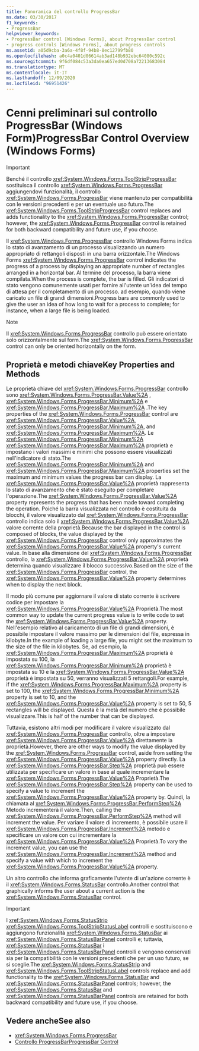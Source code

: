```yaml
---
title: Panoramica del controllo ProgressBar
ms.date: 03/30/2017
f1_keywords:
- ProgressBar
helpviewer_keywords:
- ProgressBar control [Windows Forms], about ProgressBar control
- progress controls [Windows Forms], about progress controls
ms.assetid: a05d9cba-3a6a-4f8f-94b8-8ec12799fb80
ms.openlocfilehash: a0c4a0401d06614ab3ad148b932ebc64080c592c
ms.sourcegitcommit: 9f6df084c53a3da0ea657ed0d708a72213683084
ms.translationtype: MT
ms.contentlocale: it-IT
ms.lasthandoff: 12/09/2020
ms.locfileid: "96951426"
---
```

# <a name="progressbar-control-overview-windows-forms"></a><span data-ttu-id="4e9e6-102">Cenni preliminari sul controllo ProgressBar (Windows Form)</span><span class="sxs-lookup"><span data-stu-id="4e9e6-102">ProgressBar Control Overview (Windows Forms)</span></span>
> [!IMPORTANT]
> <span data-ttu-id="4e9e6-103">Benché il controllo <xref:System.Windows.Forms.ToolStripProgressBar> sostituisca il controllo <xref:System.Windows.Forms.ProgressBar> aggiungendovi funzionalità, il controllo <xref:System.Windows.Forms.ProgressBar> viene mantenuto per compatibilità con le versioni precedenti e per un eventuale uso futuro.</span><span class="sxs-lookup"><span data-stu-id="4e9e6-103">The <xref:System.Windows.Forms.ToolStripProgressBar> control replaces and adds functionality to the <xref:System.Windows.Forms.ProgressBar> control; however, the <xref:System.Windows.Forms.ProgressBar> control is retained for both backward compatibility and future use, if you choose.</span></span>  
  
 <span data-ttu-id="4e9e6-104">Il <xref:System.Windows.Forms.ProgressBar> controllo Windows Forms indica lo stato di avanzamento di un processo visualizzando un numero appropriato di rettangoli disposti in una barra orizzontale.</span><span class="sxs-lookup"><span data-stu-id="4e9e6-104">The Windows Forms <xref:System.Windows.Forms.ProgressBar> control indicates the progress of a process by displaying an appropriate number of rectangles arranged in a horizontal bar.</span></span> <span data-ttu-id="4e9e6-105">Al termine del processo, la barra viene compilata.</span><span class="sxs-lookup"><span data-stu-id="4e9e6-105">When the process is complete, the bar is filled.</span></span> <span data-ttu-id="4e9e6-106">Gli indicatori di stato vengono comunemente usati per fornire all'utente un'idea del tempo di attesa per il completamento di un processo. ad esempio, quando viene caricato un file di grandi dimensioni.</span><span class="sxs-lookup"><span data-stu-id="4e9e6-106">Progress bars are commonly used to give the user an idea of how long to wait for a process to complete; for instance, when a large file is being loaded.</span></span>  
  
> [!NOTE]
> <span data-ttu-id="4e9e6-107">Il <xref:System.Windows.Forms.ProgressBar> controllo può essere orientato solo orizzontalmente sul form.</span><span class="sxs-lookup"><span data-stu-id="4e9e6-107">The <xref:System.Windows.Forms.ProgressBar> control can only be oriented horizontally on the form.</span></span>  
  
## <a name="key-properties-and-methods"></a><span data-ttu-id="4e9e6-108">Proprietà e metodi chiave</span><span class="sxs-lookup"><span data-stu-id="4e9e6-108">Key Properties and Methods</span></span>  
 <span data-ttu-id="4e9e6-109">Le proprietà chiave del <xref:System.Windows.Forms.ProgressBar> controllo sono <xref:System.Windows.Forms.ProgressBar.Value%2A> , <xref:System.Windows.Forms.ProgressBar.Minimum%2A> e <xref:System.Windows.Forms.ProgressBar.Maximum%2A> .</span><span class="sxs-lookup"><span data-stu-id="4e9e6-109">The key properties of the <xref:System.Windows.Forms.ProgressBar> control are <xref:System.Windows.Forms.ProgressBar.Value%2A>, <xref:System.Windows.Forms.ProgressBar.Minimum%2A>, and <xref:System.Windows.Forms.ProgressBar.Maximum%2A>.</span></span> <span data-ttu-id="4e9e6-110">Le <xref:System.Windows.Forms.ProgressBar.Minimum%2A> <xref:System.Windows.Forms.ProgressBar.Maximum%2A> proprietà e impostano i valori massimi e minimi che possono essere visualizzati nell'indicatore di stato.</span><span class="sxs-lookup"><span data-stu-id="4e9e6-110">The <xref:System.Windows.Forms.ProgressBar.Minimum%2A> and <xref:System.Windows.Forms.ProgressBar.Maximum%2A> properties set the maximum and minimum values the progress bar can display.</span></span> <span data-ttu-id="4e9e6-111">La <xref:System.Windows.Forms.ProgressBar.Value%2A> proprietà rappresenta lo stato di avanzamento che è stato eseguito per completare l'operazione.</span><span class="sxs-lookup"><span data-stu-id="4e9e6-111">The <xref:System.Windows.Forms.ProgressBar.Value%2A> property represents the progress that has been made toward completing the operation.</span></span> <span data-ttu-id="4e9e6-112">Poiché la barra visualizzata nel controllo è costituita da blocchi, il valore visualizzato dal <xref:System.Windows.Forms.ProgressBar> controllo indica solo il <xref:System.Windows.Forms.ProgressBar.Value%2A> valore corrente della proprietà.</span><span class="sxs-lookup"><span data-stu-id="4e9e6-112">Because the bar displayed in the control is composed of blocks, the value displayed by the <xref:System.Windows.Forms.ProgressBar> control only approximates the <xref:System.Windows.Forms.ProgressBar.Value%2A> property's current value.</span></span> <span data-ttu-id="4e9e6-113">In base alla dimensione del <xref:System.Windows.Forms.ProgressBar> controllo, la <xref:System.Windows.Forms.ProgressBar.Value%2A> proprietà determina quando visualizzare il blocco successivo.</span><span class="sxs-lookup"><span data-stu-id="4e9e6-113">Based on the size of the <xref:System.Windows.Forms.ProgressBar> control, the <xref:System.Windows.Forms.ProgressBar.Value%2A> property determines when to display the next block.</span></span>  
  
 <span data-ttu-id="4e9e6-114">Il modo più comune per aggiornare il valore di stato corrente è scrivere codice per impostare la <xref:System.Windows.Forms.ProgressBar.Value%2A> Proprietà.</span><span class="sxs-lookup"><span data-stu-id="4e9e6-114">The most common way to update the current progress value is to write code to set the <xref:System.Windows.Forms.ProgressBar.Value%2A> property.</span></span> <span data-ttu-id="4e9e6-115">Nell'esempio relativo al caricamento di un file di grandi dimensioni, è possibile impostare il valore massimo per le dimensioni del file, espressa in kilobyte.</span><span class="sxs-lookup"><span data-stu-id="4e9e6-115">In the example of loading a large file, you might set the maximum to the size of the file in kilobytes.</span></span> <span data-ttu-id="4e9e6-116">Se, ad esempio, la <xref:System.Windows.Forms.ProgressBar.Maximum%2A> proprietà è impostata su 100, la <xref:System.Windows.Forms.ProgressBar.Minimum%2A> proprietà è impostata su 10 e la <xref:System.Windows.Forms.ProgressBar.Value%2A> proprietà è impostata su 50, verranno visualizzati 5 rettangoli.</span><span class="sxs-lookup"><span data-stu-id="4e9e6-116">For example, if the <xref:System.Windows.Forms.ProgressBar.Maximum%2A> property is set to 100, the <xref:System.Windows.Forms.ProgressBar.Minimum%2A> property is set to 10, and the <xref:System.Windows.Forms.ProgressBar.Value%2A> property is set to 50, 5 rectangles will be displayed.</span></span> <span data-ttu-id="4e9e6-117">Questa è la metà del numero che è possibile visualizzare.</span><span class="sxs-lookup"><span data-stu-id="4e9e6-117">This is half of the number that can be displayed.</span></span>  
  
 <span data-ttu-id="4e9e6-118">Tuttavia, esistono altri modi per modificare il valore visualizzato dal <xref:System.Windows.Forms.ProgressBar> controllo, oltre a impostare <xref:System.Windows.Forms.ProgressBar.Value%2A> direttamente la proprietà.</span><span class="sxs-lookup"><span data-stu-id="4e9e6-118">However, there are other ways to modify the value displayed by the <xref:System.Windows.Forms.ProgressBar> control, aside from setting the <xref:System.Windows.Forms.ProgressBar.Value%2A> property directly.</span></span> <span data-ttu-id="4e9e6-119">La <xref:System.Windows.Forms.ProgressBar.Step%2A> proprietà può essere utilizzata per specificare un valore in base al quale incrementare la <xref:System.Windows.Forms.ProgressBar.Value%2A> Proprietà.</span><span class="sxs-lookup"><span data-stu-id="4e9e6-119">The <xref:System.Windows.Forms.ProgressBar.Step%2A> property can be used to specify a value to increment the <xref:System.Windows.Forms.ProgressBar.Value%2A> property by.</span></span> <span data-ttu-id="4e9e6-120">Quindi, la chiamata al <xref:System.Windows.Forms.ProgressBar.PerformStep%2A> Metodo incrementerà il valore.</span><span class="sxs-lookup"><span data-stu-id="4e9e6-120">Then, calling the <xref:System.Windows.Forms.ProgressBar.PerformStep%2A> method will increment the value.</span></span> <span data-ttu-id="4e9e6-121">Per variare il valore di incremento, è possibile usare il <xref:System.Windows.Forms.ProgressBar.Increment%2A> metodo e specificare un valore con cui incrementare la <xref:System.Windows.Forms.ProgressBar.Value%2A> Proprietà.</span><span class="sxs-lookup"><span data-stu-id="4e9e6-121">To vary the increment value, you can use the <xref:System.Windows.Forms.ProgressBar.Increment%2A> method and specify a value with which to increment the <xref:System.Windows.Forms.ProgressBar.Value%2A> property.</span></span>  
  
 <span data-ttu-id="4e9e6-122">Un altro controllo che informa graficamente l'utente di un'azione corrente è il <xref:System.Windows.Forms.StatusBar> controllo.</span><span class="sxs-lookup"><span data-stu-id="4e9e6-122">Another control that graphically informs the user about a current action is the <xref:System.Windows.Forms.StatusBar> control.</span></span>  
  
> [!IMPORTANT]
> <span data-ttu-id="4e9e6-123">I <xref:System.Windows.Forms.StatusStrip> <xref:System.Windows.Forms.ToolStripStatusLabel> controlli e sostituiscono e aggiungono funzionalità <xref:System.Windows.Forms.StatusBar> ai <xref:System.Windows.Forms.StatusBarPanel> controlli e; tuttavia, <xref:System.Windows.Forms.StatusBar> i <xref:System.Windows.Forms.StatusBarPanel> controlli e vengono conservati sia per la compatibilità con le versioni precedenti che per un uso futuro, se si sceglie.</span><span class="sxs-lookup"><span data-stu-id="4e9e6-123">The <xref:System.Windows.Forms.StatusStrip> and <xref:System.Windows.Forms.ToolStripStatusLabel> controls replace and add functionality to the <xref:System.Windows.Forms.StatusBar> and <xref:System.Windows.Forms.StatusBarPanel> controls; however, the <xref:System.Windows.Forms.StatusBar> and <xref:System.Windows.Forms.StatusBarPanel> controls are retained for both backward compatibility and future use, if you choose.</span></span>  
  
## <a name="see-also"></a><span data-ttu-id="4e9e6-124">Vedere anche</span><span class="sxs-lookup"><span data-stu-id="4e9e6-124">See also</span></span>

- <xref:System.Windows.Forms.ProgressBar>
- [<span data-ttu-id="4e9e6-125">Controllo ProgressBar</span><span class="sxs-lookup"><span data-stu-id="4e9e6-125">ProgressBar Control</span></span>](progressbar-control-windows-forms.md)
